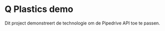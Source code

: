 
Q Plastics demo
===============

Dit project demonstreert de technologie om de Pipedrive API toe te passen.